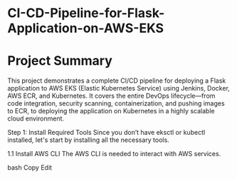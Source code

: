 # CI-CD-Pipeline-for-Flask-Application-on-AWS-EKS

# Project Summary

This project demonstrates a complete CI/CD pipeline for deploying a Flask application to AWS EKS (Elastic Kubernetes Service) using Jenkins, Docker, AWS ECR, and Kubernetes. It covers the entire DevOps lifecycle—from code integration, security scanning, containerization, and pushing images to ECR, to deploying the application on Kubernetes in a highly scalable cloud environment.


Step 1: Install Required Tools
Since you don’t have eksctl or kubectl installed, let's start by installing all the necessary tools.

1.1 Install AWS CLI
The AWS CLI is needed to interact with AWS services.

bash
Copy
Edit
